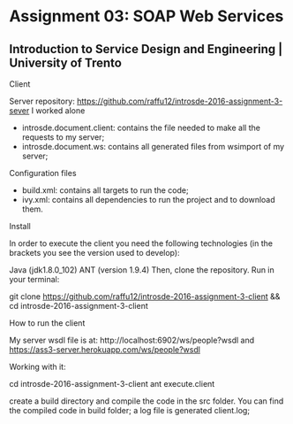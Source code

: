 <h1>Assignment 03: SOAP Web Services </h1>

<h2>Introduction to Service Design and Engineering | University of Trento</h2>

Client

Server repository: https://github.com/raffu12/introsde-2016-assignment-3-sever
I worked alone

- introsde.document.client: contains the file needed to make all the requests to my server;
 - introsde.document.ws: contains all generated files from wsimport of my server;

Configuration files

- build.xml: contains all targets to run the code;
- ivy.xml: contains all dependencies to run the project and to download them.

Install

In order to execute the client you need the following technologies (in the brackets you see the version used to develop):

Java (jdk1.8.0_102)
ANT (version 1.9.4)
Then, clone the repository. Run in your terminal:

git clone https://github.com/raffu12/introsde-2016-assignment-3-client && cd introsde-2016-assignment-3-client


How to run the client

My server wsdl file is at: http://localhost:6902/ws/people?wsdl and https://ass3-server.herokuapp.com/ws/people?wsdl

Working with it:

cd introsde-2016-assignment-3-client
ant execute.client

create a build directory and compile the code in the src folder. You can find the compiled code in build folder;
a log file is generated client.log;
